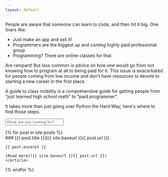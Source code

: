 ```yaml
---
layout: default
---
```


People are aware that someone can learn to code, and then hit it big. One liners
like:

* Just make an app and sell it!
* Programmers are the biggest up and coming highly paid professional group
* Programming? There are online classes for that

Are rampant! But less common is advice on how one would go from not knowing how
to program at all to being paid for it. This issue is exacerbated for people
coming from low income and don’t have resources to devote to starting a new
career in the first place.

A guide to class mobility is a comprehensive guide for getting people from “just
learned high school math” to “paid programmer”.

It takes more than just going over Python the Hard Way; here's where to find
those steps.

<input id="search-field" type="search" placeholder="What are you looking for?" /><br />


<section id="posts">
  {% for post in site.posts %}
    <article>
    ### [{{ post.title }}]({{ site.baseurl }}{{ post.url }})
    
    {{ post.excerpt }}
    
    [Read more]({{ site.baseurl }}{{ post.url }})
    </article>
  {% endfor %}
</section>
<script type="text/javascript" src="{{ site.baseurl }}/javascripts/main.js"></script>

<script type="text/template" id="post-template">
  <article>
    <h3><a href="<%= url %>"><%= title %></a></h3>
    <p><%= excerpt %></p>
    <p><a href="<%= url %>">Read More</a></p>
  </article>
</script>

